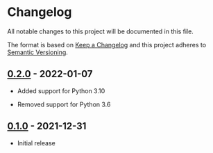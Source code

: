 # Changelog

All notable changes to this project will be documented in this file.

The format is based on [Keep a Changelog] and this project adheres to [Semantic Versioning].

  [Keep a Changelog]: http://keepachangelog.com/en/1.0.0/
  [Semantic Versioning]: http://semver.org/spec/v2.0.0.html

## [0.2.0] - 2022-01-07

- Added support for Python 3.10
- Removed support for Python 3.6

  [0.2.0]: https://github.com/duffelhq/duffel-api-python/releases/tag/0.2.0

## [0.1.0] - 2021-12-31

- Initial release

  [0.1.0]: https://github.com/duffelhq/duffel-api-python/releases/tag/0.1.0
